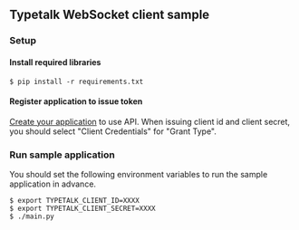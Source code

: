 ## Typetalk WebSocket client sample

### Setup

#### Install required libraries

```
$ pip install -r requirements.txt
```

#### Register application to issue token

[Create your application](https://typetalk.com/my/develop/applications/register) to use API. When issuing client id and client secret, you should select "Client Credentials" for "Grant Type".

### Run sample application

You should set the following environment variables to run the sample application in advance.

```
$ export TYPETALK_CLIENT_ID=XXXX
$ export TYPETALK_CLIENT_SECRET=XXXX
$ ./main.py
```
